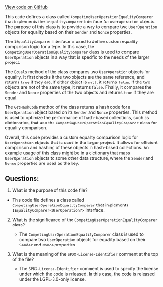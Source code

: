 [View code on GitHub](https://github.com/nethermindeth/nethermind/Nethermind.AccountAbstraction/Source/CompetingUserOperationEqualityComparer.cs)

This code defines a class called `CompetingUserOperationEqualityComparer` that implements the `IEqualityComparer` interface for `UserOperation` objects. The purpose of this class is to provide a way to compare two `UserOperation` objects for equality based on their `Sender` and `Nonce` properties. 

The `IEqualityComparer` interface is used to define custom equality comparison logic for a type. In this case, the `CompetingUserOperationEqualityComparer` class is used to compare `UserOperation` objects in a way that is specific to the needs of the larger project. 

The `Equals` method of the class compares two `UserOperation` objects for equality. It first checks if the two objects are the same reference, and returns `true` if they are. If either object is `null`, it returns `false`. If the two objects are not of the same type, it returns `false`. Finally, it compares the `Sender` and `Nonce` properties of the two objects and returns `true` if they are equal.

The `GetHashCode` method of the class returns a hash code for a `UserOperation` object based on its `Sender` and `Nonce` properties. This method is used to optimize the performance of hash-based collections, such as dictionaries, that use the `CompetingUserOperationEqualityComparer` class for equality comparison.

Overall, this code provides a custom equality comparison logic for `UserOperation` objects that is used in the larger project. It allows for efficient comparison and hashing of these objects in hash-based collections. An example usage of this class might be in a dictionary that maps `UserOperation` objects to some other data structure, where the `Sender` and `Nonce` properties are used as the key.
## Questions: 
 1. What is the purpose of this code file?
   - This code file defines a class called `CompetingUserOperationEqualityComparer` that implements `IEqualityComparer<UserOperation?>` interface.

2. What is the significance of the `CompetingUserOperationEqualityComparer` class?
   - The `CompetingUserOperationEqualityComparer` class is used to compare two `UserOperation` objects for equality based on their `Sender` and `Nonce` properties.

3. What is the meaning of the `SPDX-License-Identifier` comment at the top of the file?
   - The `SPDX-License-Identifier` comment is used to specify the license under which the code is released. In this case, the code is released under the LGPL-3.0-only license.
